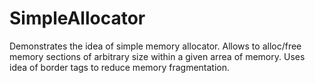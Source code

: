 # SimpleAllocator

Demonstrates the idea of simple memory allocator.
Allows to alloc/free memory sections of arbitrary size within a given arrea of memory.
Uses idea of border tags to reduce memory fragmentation.
